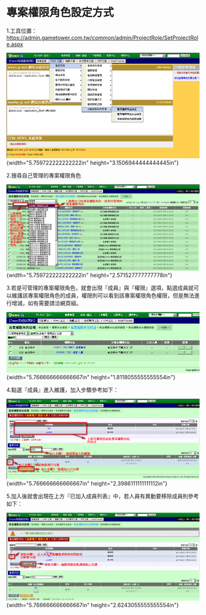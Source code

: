 # 專案權限角色設定方式

1.工具位置：<https://admin.gametower.com.tw/common/admin/ProjectRole/SetProjectRole.aspx>

![](images\media3\image1.png){width="5.759722222222222in"
height="3.1506944444444445in"}

2.搜尋自己管理的專案權限角色

![](images\media3\image2.png){width="5.759722222222222in"
height="2.571527777777778in"}

3.若是可管理的專案權限角色，就會出現『成員』與『權限』選項，點選成員就可以維護該專案權限角色的成員，權限則可以看到該專案權限角色權限，但是無法進行增減，如有需要請洽網頁組。

![](images\media3\image3.png){width="5.766666666666667in"
height="1.8118055555555554in"}

4.點選『成員』進入維護，加入步驟參考如下：

![](images\media3\image4.png){width="5.766666666666667in"
height="2.3986111111111112in"}

5.加入後就會出現在上方『已加入成員列表』中，若人員有異動要移除成員則參考如下：

![](images\media3\image5.png){width="5.766666666666667in"
height="2.6243055555555554in"}
